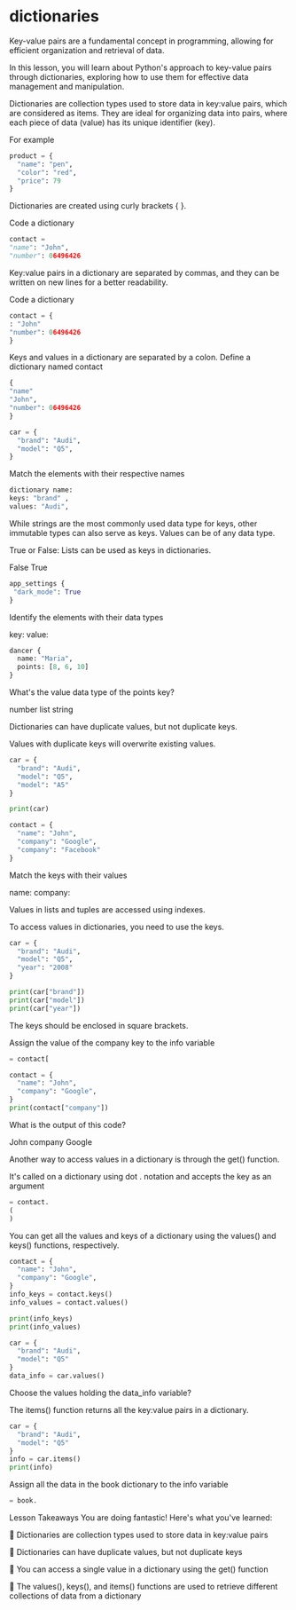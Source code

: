 # dictionaries

Key-value pairs are a fundamental concept in programming, allowing for efficient organization and retrieval of data.

In this lesson, you will learn about Python's approach to key-value pairs through dictionaries, exploring how to use them for effective data management and manipulation.

Dictionaries are collection types used to store data in key:value pairs, which are considered as items. They are ideal for organizing data into pairs, where each piece of data (value) has its unique identifier (key).

For example

```py
product = {
  "name": "pen",
  "color": "red",
  "price": 79
}
```

Dictionaries are created using curly brackets { }.

Code a dictionary
```py
contact =
"name": "John",
"number": 06496426
```

Key:value pairs in a dictionary are separated by commas, and they can be written on new lines for a better readability.

Code a dictionary
```py
contact = {
: "John"
"number": 06496426
}
```

Keys and values in a dictionary are separated by a colon. Define a dictionary named contact
```py
{
"name"
"John",
"number": 06496426
}
```
```py
car = {
  "brand": "Audi",
  "model": "Q5",
}
```
Match the elements with their respective names
```py
dictionary name:
keys: "brand" ,
values: "Audi",
```

While strings are the most commonly used data type for keys, other immutable types can also serve as keys. Values can be of any data type.

True or False: Lists can be used as keys in dictionaries.

False
True
```py
app_settings {
 "dark_mode": True
}
```
Identify the elements with their data types

key: 
value: 
```py
dancer {
  name: "Maria",  
  points: [8, 6, 10]
}
```
What's the value data type of the points key?

number
list
string

Dictionaries can have duplicate values, but not duplicate keys.

Values with duplicate keys will overwrite existing values.

```py
car = {
  "brand": "Audi",
  "model": "Q5",
  "model": "A5"
}

print(car)

```
```py
contact = {
  "name": "John",
  "company": "Google",
  "company": "Facebook"
}
```
Match the keys with their values

name:
company:

Values in lists and tuples are accessed using indexes.

To access values in dictionaries, you need to use the keys.

```py
car = {
  "brand": "Audi",
  "model": "Q5",
  "year": "2008"
}

print(car["brand"])
print(car["model"])
print(car["year"])

```

The keys should be enclosed in square brackets.

Assign the value of the company key to the info variable
```py
= contact[
```

```py
contact = {
  "name": "John",
  "company": "Google",
}
print(contact["company"])
```
What is the output of this code?

John
company
Google


Another way to access values in a dictionary is through the get() function.

It's called on a dictionary using dot . notation and accepts the key as an argument
```py
= contact.
(
)
```

You can get all the values and keys of a dictionary using the values() and keys() functions, respectively.

```py
contact = {
  "name": "John",
  "company": "Google",
}
info_keys = contact.keys()
info_values = contact.values()

print(info_keys)
print(info_values)

```

```py
car = {
  "brand": "Audi",
  "model": "Q5"
}
data_info = car.values()
```

Choose the values holding the data_info variable?

The items() function returns all the key:value pairs in a dictionary.

```py
car = {
  "brand": "Audi",
  "model": "Q5"
}
info = car.items()
print(info)

```

Assign all the data in the book dictionary to the info variable

```py
= book.

```

Lesson Takeaways
You are doing fantastic! Here's what you've learned:

🌟 Dictionaries are collection types used to store data in key:value pairs

🌟 Dictionaries can have duplicate values, but not duplicate keys

🌟 You can access a single value in a dictionary using the get() function

🌟 The values(), keys(), and items() functions are used to retrieve different collections of data from a dictionary

